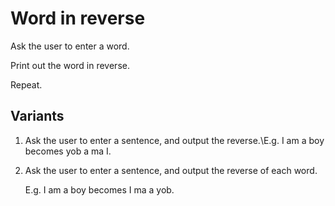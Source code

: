 # Word in reverse

Ask the user to enter a word.

Print out the word in reverse.

Repeat.

## Variants

1. Ask the user to enter a sentence, and output the reverse.\E.g. I am a boy becomes yob a ma I.

2. Ask the user to enter a sentence, and output the reverse of each word.  

    E.g. I am a boy becomes I ma a yob.
